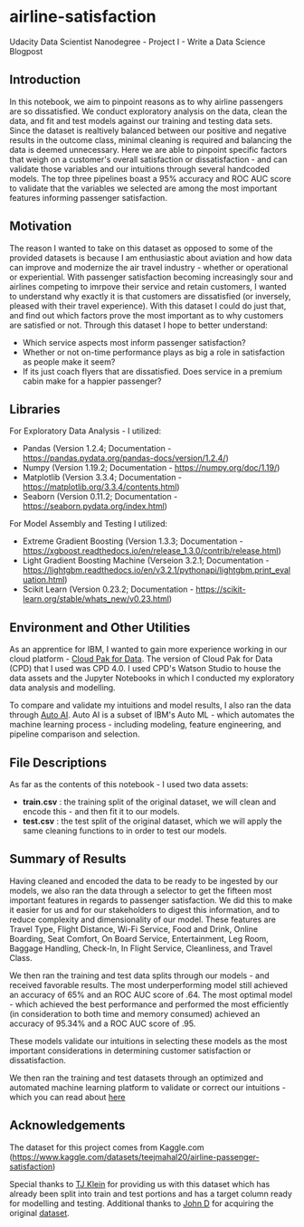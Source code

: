 # airline-satisfaction
Udacity Data Scientist Nanodegree - Project I - Write a Data Science Blogpost

## Introduction
In this notebook, we aim to pinpoint reasons as to why airline passengers are so dissatisfied. We conduct exploratory analysis on the data, clean the data, and fit and test models against our training and testing data sets. Since the dataset is realtively balanced between our positive and negative results in the outcome class, minimal cleaning is required and balancing the data is deemed unnecessary. Here we are able to pinpoint specific factors that weigh on a customer's overall satisfaction or dissatisfaction - and can validate those variables and our intuitions through several handcoded models. The top three pipelines boast a 95% accuracy and ROC AUC score to validate that the variables we selected are among the most important features informing passenger satisfaction.

## Motivation
The reason I wanted to take on this dataset as opposed to some of the provided datasets is because I am enthusiastic about aviation and how data can improve and modernize the air travel industry - whether or operational or experiential. With passenger satisfaction becoming increasingly sour and airlines competing to imrpove their service and retain customers, I wanted to understand why exactly it is that customers are dissatisfied (or inversely, pleased with their travel experience). With this dataset I could do just that, and find out which factors prove the most important as to why customers are satisfied or not. Through this dataset I hope to better understand:
- Which service aspects most inform passenger satisfaction?
- Whether or not on-time performance plays as big a role in satisfaction as people make it seem?
- If its just coach flyers that are dissatisfied. Does service in a premium cabin make for a happier passenger?

## Libraries
For Exploratory Data Analysis - I utilized:
- Pandas (Version 1.2.4; Documentation - https://pandas.pydata.org/pandas-docs/version/1.2.4/)
- Numpy (Version 1.19.2; Documentation - https://numpy.org/doc/1.19/)
- Matplotlib (Version 3.3.4; Documentation - https://matplotlib.org/3.3.4/contents.html)
- Seaborn (Version 0.11.2; Documentation - https://seaborn.pydata.org/index.html)

For Model Assembly and Testing I utilized:
- Extreme Gradient Boosting (Version 1.3.3; Documentation - https://xgboost.readthedocs.io/en/release_1.3.0/contrib/release.html)
- Light Gradient Boosting Machine (Verseion 3.2.1; Documentation -https://lightgbm.readthedocs.io/en/v3.2.1/pythonapi/lightgbm.print_evaluation.html)
- Scikit Learn (Version 0.23.2; Documentation - https://scikit-learn.org/stable/whats_new/v0.23.html) 

## Environment and Other Utilities
As an apprentice for IBM, I wanted to gain more experience working in our cloud platform - [Cloud Pak for Data](https://www.ibm.com/products/cloud-pak-for-data?utm_content=SRCWW&p1=Search&p4=43700064659101157&p5=p&gclid=Cj0KCQjw_viWBhD8ARIsAH1mCd5GrPEqDW2wW9DETy_0TwncOBXuE1IwLUNjMZkLLuUpfqLiGwbUvFQaArJlEALw_wcB&gclsrc=aw.ds). The version of Cloud Pak for Data (CPD) that I used was CPD 4.0. I used CPD's Watson Studio to house the data assets and the Jupyter Notebooks in which I conducted my exploratory data analysis and modelling.

To compare and validate my intuitions and model results, I also ran the data through [Auto AI](https://www.ibm.com/cloud/watson-studio/autoai). Auto AI is a subset of IBM's Auto ML - which automates the machine learning process - including modeling, feature engineering, and pipeline comparison and selection. 

## File Descriptions
As far as the contents of this notebook - I used two data assets:
- **train.csv** : the training split of the original dataset, we will clean and encode this - and then fit it to our models.
- **test.csv** : the test split of the original dataset, which we will apply the same cleaning functions to in order to test our models.

## Summary of Results
Having cleaned and encoded the data to be ready to be ingested by our models, we also ran the data through a selector to get the fifteen most important features in regards to passenger satisfaction. We did this to make it easier for us and for our stakeholders to digest this information, and to reduce complexity and dimensionality of our model. These features are Travel Type, Flight Distance, Wi-Fi Service, Food and Drink, Online Boarding, Seat Comfort, On Board Service, Entertainment, Leg Room, Baggage Handling, Check-In, In Flight Service, Cleanliness, and Travel Class.

We then ran the training and test data splits through our models - and received favorable results. The most underperforming model still achieved an accuracy of 65% and an ROC AUC score of .64. The most optimal model - which achieved the best performance and performed the most efficiently (in consideration to both time and memory consumed) achieved an accuracy of 95.34% and a ROC AUC score of .95.

These models validate our intuitions in selecting these models as the most important considerations in determining customer satisfaction or dissatisfaction.

We then ran the training and test datasets through an optimized and automated machine learning platform to validate or correct our intuitions - which you can read about [here](https://medium.com/@chris.bacani7/why-are-airline-passengers-so-unhappy-73c8e25472ba)

## Acknowledgements
The dataset for this project comes from Kaggle.com (https://www.kaggle.com/datasets/teejmahal20/airline-passenger-satisfaction)

Special thanks to [TJ Klein](https://www.kaggle.com/teejmahal20) for providing us with this dataset which has already been split into train and test portions and has a target column ready for modelling and testing. Additional thanks to [John D](https://www.kaggle.com/johndddddd) for acquiring the original [dataset](https://www.kaggle.com/datasets/johndddddd/customer-satisfaction).